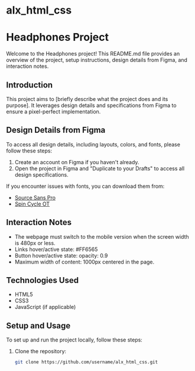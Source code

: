 # alx_html_css
# Headphones Project

Welcome to the Headphones project! This README.md file provides an overview of the project, setup instructions, design details from Figma, and interaction notes.

## Introduction

This project aims to [briefly describe what the project does and its purpose]. It leverages design details and specifications from Figma to ensure a pixel-perfect implementation.

## Design Details from Figma

To access all design details, including layouts, colors, and fonts, please follow these steps:
1. Create an account on Figma if you haven't already.
2. Open the project in Figma and "Duplicate to your Drafts" to access all design specifications.

If you encounter issues with fonts, you can download them from:
- [Source Sans Pro](link-to-source-sans-pro)
- [Spin Cycle OT](link-to-spin-cycle-ot)

## Interaction Notes

- The webpage must switch to the mobile version when the screen width is 480px or less.
- Links hover/active state: #FF6565
- Button hover/active state: opacity: 0.9
- Maximum width of content: 1000px centered in the page.

## Technologies Used

- HTML5
- CSS3
- JavaScript (if applicable)

## Setup and Usage

To set up and run the project locally, follow these steps:

1. Clone the repository:
   ```bash
   git clone https://github.com/username/alx_html_css.git
